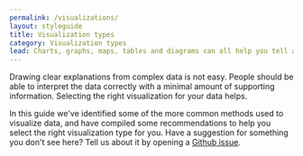 ```yaml
---
permalink: /visualizations/
layout: styleguide
title: Visualization types
category: Visualization types
lead: Charts, graphs, maps, tables and diagrams can all help you tell a story with your data.  But which should you choose?
---
```


Drawing clear explanations from complex data is not easy. People should be able to interpret the data correctly with a minimal amount of supporting information. Selecting the right visualization for your data helps.

In this guide we've identified some of the more common methods used to visualize data, and have compiled some recommendations to help you select the right visualization type for you.  Have a suggestion for something you don't see here?  Tell us about it by opening a [Github issue](https://github.com/18F/uswds-data/issues/new). 
